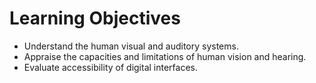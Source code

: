 # Learning Objectives
-   Understand the human visual and auditory systems.
-   Appraise the capacities and limitations of human vision and hearing.
-   Evaluate accessibility of digital interfaces.